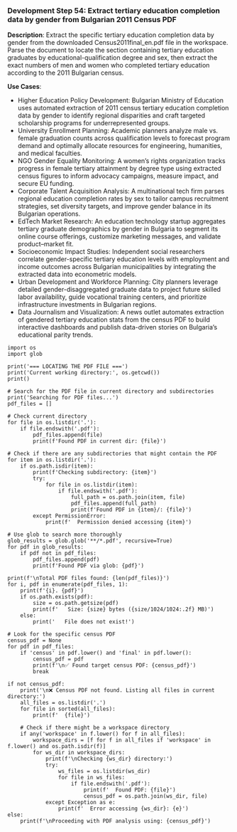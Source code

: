 ### Development Step 54: Extract tertiary education completion data by gender from Bulgarian 2011 Census PDF

**Description**: Extract the specific tertiary education completion data by gender from the downloaded Census2011final_en.pdf file in the workspace. Parse the document to locate the section containing tertiary education graduates by educational-qualification degree and sex, then extract the exact numbers of men and women who completed tertiary education according to the 2011 Bulgarian census.

**Use Cases**:
- Higher Education Policy Development: Bulgarian Ministry of Education uses automated extraction of 2011 census tertiary education completion data by gender to identify regional disparities and craft targeted scholarship programs for underrepresented groups.
- University Enrollment Planning: Academic planners analyze male vs. female graduation counts across qualification levels to forecast program demand and optimally allocate resources for engineering, humanities, and medical faculties.
- NGO Gender Equality Monitoring: A women’s rights organization tracks progress in female tertiary attainment by degree type using extracted census figures to inform advocacy campaigns, measure impact, and secure EU funding.
- Corporate Talent Acquisition Analysis: A multinational tech firm parses regional education completion rates by sex to tailor campus recruitment strategies, set diversity targets, and improve gender balance in its Bulgarian operations.
- EdTech Market Research: An education technology startup aggregates tertiary graduate demographics by gender in Bulgaria to segment its online course offerings, customize marketing messages, and validate product–market fit.
- Socioeconomic Impact Studies: Independent social researchers correlate gender-specific tertiary education levels with employment and income outcomes across Bulgarian municipalities by integrating the extracted data into econometric models.
- Urban Development and Workforce Planning: City planners leverage detailed gender-disaggregated graduate data to project future skilled labor availability, guide vocational training centers, and prioritize infrastructure investments in Bulgarian regions.
- Data Journalism and Visualization: A news outlet automates extraction of gendered tertiary education stats from the census PDF to build interactive dashboards and publish data-driven stories on Bulgaria’s educational parity trends.

```
import os
import glob

print('=== LOCATING THE PDF FILE ===')
print('Current working directory:', os.getcwd())
print()

# Search for the PDF file in current directory and subdirectories
print('Searching for PDF files...')
pdf_files = []

# Check current directory
for file in os.listdir('.'):
    if file.endswith('.pdf'):
        pdf_files.append(file)
        print(f'Found PDF in current dir: {file}')

# Check if there are any subdirectories that might contain the PDF
for item in os.listdir('.'):
    if os.path.isdir(item):
        print(f'Checking subdirectory: {item}')
        try:
            for file in os.listdir(item):
                if file.endswith('.pdf'):
                    full_path = os.path.join(item, file)
                    pdf_files.append(full_path)
                    print(f'Found PDF in {item}/: {file}')
        except PermissionError:
            print(f'  Permission denied accessing {item}')

# Use glob to search more thoroughly
glob_results = glob.glob('**/*.pdf', recursive=True)
for pdf in glob_results:
    if pdf not in pdf_files:
        pdf_files.append(pdf)
        print(f'Found PDF via glob: {pdf}')

print(f'\nTotal PDF files found: {len(pdf_files)}')
for i, pdf in enumerate(pdf_files, 1):
    print(f'{i}. {pdf}')
    if os.path.exists(pdf):
        size = os.path.getsize(pdf)
        print(f'   Size: {size} bytes ({size/1024/1024:.2f} MB)')
    else:
        print('   File does not exist!')

# Look for the specific census PDF
census_pdf = None
for pdf in pdf_files:
    if 'census' in pdf.lower() and 'final' in pdf.lower():
        census_pdf = pdf
        print(f'\n✅ Found target census PDF: {census_pdf}')
        break

if not census_pdf:
    print('\n❌ Census PDF not found. Listing all files in current directory:')
    all_files = os.listdir('.')
    for file in sorted(all_files):
        print(f'  {file}')
        
    # Check if there might be a workspace directory
    if any('workspace' in f.lower() for f in all_files):
        workspace_dirs = [f for f in all_files if 'workspace' in f.lower() and os.path.isdir(f)]
        for ws_dir in workspace_dirs:
            print(f'\nChecking {ws_dir} directory:')
            try:
                ws_files = os.listdir(ws_dir)
                for file in ws_files:
                    if file.endswith('.pdf'):
                        print(f'  Found PDF: {file}')
                        census_pdf = os.path.join(ws_dir, file)
            except Exception as e:
                print(f'  Error accessing {ws_dir}: {e}')
else:
    print(f'\nProceeding with PDF analysis using: {census_pdf}')
```